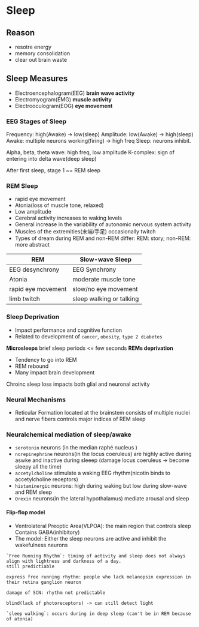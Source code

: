 # Sleep
## Reason
 - resotre energy
 - memory consolidation
 - clear out brain waste

## Sleep Measures
 - Electroencephalogram(EEG) __brain wave activity__
 - Electromyogram(EMG) __muscle activity__
 - Electrooculogram(EOG) __eye movement__

### EEG Stages of Sleep
Frequency: high(Awake) -> low(sleep)
Amplitude: low(Awake) -> high(sleep)
Awake: multiple neurons working(firing) -> high freq
Sleep: neurons inhibit.

Alpha, beta, theta wave: high freq, low amplitude
K-complex: sign of entering into delta wave(deep sleep)

After first sleep, stage 1 ~= REM sleep

### REM Sleep
 - rapid eye movement
 - Atonia(loss of muscle tone, relaxed)
 - Low amplitude
 - Cerebral activity increases to waking levels
 - General increase in the variability of autonomic nervous system activity
 - Muscles of the extremities(末端/手足) occasionally twitch
 - Types of dream during REM and non-REM differ: REM: story; non-REM: more abstract

| REM  | Slow-wave Sleep |
| --- | --- |
| EEG desynchrony | EEG Synchrony |
|   Atonia | moderate muscle tone |
| rapid eye movement | slow/no eye movement |
| limb twitch | sleep walking or talking |


### Sleep Deprivation
 - Impact performance and cognitive function
 - Related to development of `cancer`, `obesity`, `type 2 diabetes`

__Microsleeps__
   brief sleep periods <= few seconds
__REMs deprivation__
- Tendency to go into REM
- REM rebound
- Many impact brain development

Chroinc sleep loss impacts both glial and neuronal activity

### Neural Mechanisms
 - Reticular Formation
  located at the brainstem
  consists of multiple nuclei and nerve fibers
  controls major indices of REM sleep

### Neuralchemical mediation of sleep/awake
 - `serotonin` neurons (in the median raphé nucleus )
 - `norepinephrine` neurons(in the locus coeruleus) are highly active during aswke and inactive during sleeep (damage locus coeruleus -> become sleepy all the time)
 - `accetylcholine` stimulate a waking EEG rhythm(nicotin binds to accetylcholine receptors)
 - `histaminergic` neurons: high during waking but low during slow-wave and REM sleep
 - `Orexin` neurons(in the lateral hypothalamus) mediate arousal and sleep

#### Flip-flop model
 - Ventrolateral Preoptic Area(VLPOA): the main region that controls sleep
 Contains GABA(inhibitory)
 - The model: Either the sleep neurons are active and inhibit the wakefulness neurons
```
`Free Running Rhythm`: timing of activity and sleep does not always align with lightness and darkness of a day.
still predictiable

express free running rhythm: people who lack melanopsin expression in their retina ganglion neuron

damage of SCN: rhythm not predictable

blind(lack of photoreceptors) -> can still detect light

`sleep walking`: occurs during in deep sleep (can't be in REM because of atonia)
```
